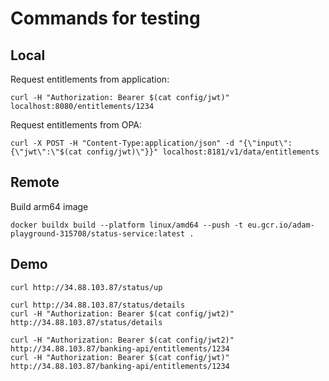 # Commands for testing

## Local

Request entitlements from application:
```shell
curl -H "Authorization: Bearer $(cat config/jwt)" localhost:8080/entitlements/1234
```

Request entitlements from OPA:
```shell
curl -X POST -H "Content-Type:application/json" -d "{\"input\":{\"jwt\":\"$(cat config/jwt)\"}}" localhost:8181/v1/data/entitlements
```

## Remote

Build arm64 image
```shell
docker buildx build --platform linux/amd64 --push -t eu.gcr.io/adam-playground-315708/status-service:latest .
```

## Demo

```shell
curl http://34.88.103.87/status/up

curl http://34.88.103.87/status/details
curl -H "Authorization: Bearer $(cat config/jwt2)" http://34.88.103.87/status/details

curl -H "Authorization: Bearer $(cat config/jwt2)" http://34.88.103.87/banking-api/entitlements/1234
curl -H "Authorization: Bearer $(cat config/jwt)" http://34.88.103.87/banking-api/entitlements/1234
```